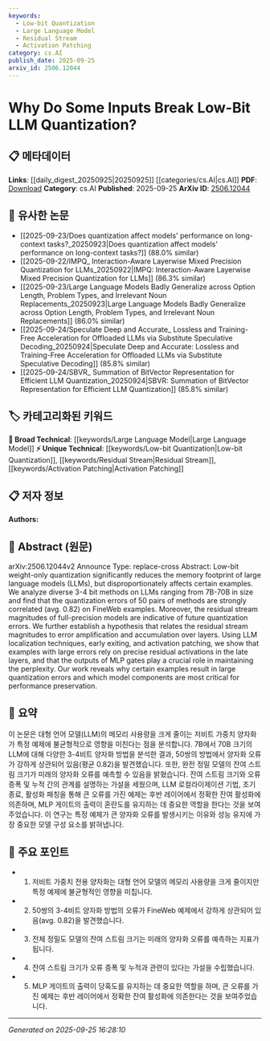 ```yaml
---
keywords:
  - Low-bit Quantization
  - Large Language Model
  - Residual Stream
  - Activation Patching
category: cs.AI
publish_date: 2025-09-25
arxiv_id: 2506.12044
---
```


<!-- KEYWORD_LINKING_METADATA:
{
  "processed_timestamp": "2025-09-25T16:28:10.329170",
  "vocabulary_version": "1.0",
  "selected_keywords": [
    "Low-bit Quantization",
    "Large Language Model",
    "Residual Stream",
    "Activation Patching"
  ],
  "rejected_keywords": [],
  "similarity_scores": {
    "Low-bit Quantization": 0.78,
    "Large Language Model": 0.85,
    "Residual Stream": 0.77,
    "Activation Patching": 0.75
  },
  "extraction_method": "AI_prompt_based",
  "budget_applied": true,
  "candidates_json": {
    "candidates": [
      {
        "surface": "Low-bit weight-only quantization",
        "canonical": "Low-bit Quantization",
        "aliases": [
          "Low-bit Quantization",
          "Weight-only Quantization"
        ],
        "category": "unique_technical",
        "rationale": "This concept is central to the paper's analysis of memory reduction in large language models and is not covered by existing canonical terms.",
        "novelty_score": 0.75,
        "connectivity_score": 0.65,
        "specificity_score": 0.85,
        "link_intent_score": 0.78
      },
      {
        "surface": "Large Language Models",
        "canonical": "Large Language Model",
        "aliases": [
          "LLM",
          "Large Language Models"
        ],
        "category": "broad_technical",
        "rationale": "This is a fundamental concept in the paper, linking to the broader field of language model research.",
        "novelty_score": 0.3,
        "connectivity_score": 0.9,
        "specificity_score": 0.6,
        "link_intent_score": 0.85
      },
      {
        "surface": "Residual stream magnitudes",
        "canonical": "Residual Stream",
        "aliases": [
          "Residual Magnitudes",
          "Residual Stream Magnitudes"
        ],
        "category": "unique_technical",
        "rationale": "This term is crucial for understanding the error analysis and model behavior discussed in the paper.",
        "novelty_score": 0.68,
        "connectivity_score": 0.7,
        "specificity_score": 0.8,
        "link_intent_score": 0.77
      },
      {
        "surface": "Activation patching",
        "canonical": "Activation Patching",
        "aliases": [
          "Activation Patching"
        ],
        "category": "unique_technical",
        "rationale": "This technique is highlighted as a key method for analyzing quantization errors, offering a unique perspective.",
        "novelty_score": 0.72,
        "connectivity_score": 0.6,
        "specificity_score": 0.78,
        "link_intent_score": 0.75
      }
    ],
    "ban_list_suggestions": [
      "method",
      "performance",
      "examples"
    ]
  },
  "decisions": [
    {
      "candidate_surface": "Low-bit weight-only quantization",
      "resolved_canonical": "Low-bit Quantization",
      "decision": "linked",
      "scores": {
        "novelty": 0.75,
        "connectivity": 0.65,
        "specificity": 0.85,
        "link_intent": 0.78
      }
    },
    {
      "candidate_surface": "Large Language Models",
      "resolved_canonical": "Large Language Model",
      "decision": "linked",
      "scores": {
        "novelty": 0.3,
        "connectivity": 0.9,
        "specificity": 0.6,
        "link_intent": 0.85
      }
    },
    {
      "candidate_surface": "Residual stream magnitudes",
      "resolved_canonical": "Residual Stream",
      "decision": "linked",
      "scores": {
        "novelty": 0.68,
        "connectivity": 0.7,
        "specificity": 0.8,
        "link_intent": 0.77
      }
    },
    {
      "candidate_surface": "Activation patching",
      "resolved_canonical": "Activation Patching",
      "decision": "linked",
      "scores": {
        "novelty": 0.72,
        "connectivity": 0.6,
        "specificity": 0.78,
        "link_intent": 0.75
      }
    }
  ]
}
-->

# Why Do Some Inputs Break Low-Bit LLM Quantization?

## 📋 메타데이터

**Links**: [[daily_digest_20250925|20250925]] [[categories/cs.AI|cs.AI]]
**PDF**: [Download](https://arxiv.org/pdf/2506.12044.pdf)
**Category**: cs.AI
**Published**: 2025-09-25
**ArXiv ID**: [2506.12044](https://arxiv.org/abs/2506.12044)

## 🔗 유사한 논문
- [[2025-09-23/Does quantization affect models' performance on long-context tasks?_20250923|Does quantization affect models' performance on long-context tasks?]] (88.0% similar)
- [[2025-09-22/IMPQ_ Interaction-Aware Layerwise Mixed Precision Quantization for LLMs_20250922|IMPQ: Interaction-Aware Layerwise Mixed Precision Quantization for LLMs]] (86.3% similar)
- [[2025-09-23/Large Language Models Badly Generalize across Option Length, Problem Types, and Irrelevant Noun Replacements_20250923|Large Language Models Badly Generalize across Option Length, Problem Types, and Irrelevant Noun Replacements]] (86.0% similar)
- [[2025-09-24/Speculate Deep and Accurate_ Lossless and Training-Free Acceleration for Offloaded LLMs via Substitute Speculative Decoding_20250924|Speculate Deep and Accurate: Lossless and Training-Free Acceleration for Offloaded LLMs via Substitute Speculative Decoding]] (85.8% similar)
- [[2025-09-24/SBVR_ Summation of BitVector Representation for Efficient LLM Quantization_20250924|SBVR: Summation of BitVector Representation for Efficient LLM Quantization]] (85.8% similar)

## 🏷️ 카테고리화된 키워드
**🧠 Broad Technical**: [[keywords/Large Language Model|Large Language Model]]
**⚡ Unique Technical**: [[keywords/Low-bit Quantization|Low-bit Quantization]], [[keywords/Residual Stream|Residual Stream]], [[keywords/Activation Patching|Activation Patching]]

## 📋 저자 정보

**Authors:** 

## 📄 Abstract (원문)

arXiv:2506.12044v2 Announce Type: replace-cross 
Abstract: Low-bit weight-only quantization significantly reduces the memory footprint of large language models (LLMs), but disproportionately affects certain examples. We analyze diverse 3-4 bit methods on LLMs ranging from 7B-70B in size and find that the quantization errors of 50 pairs of methods are strongly correlated (avg. 0.82) on FineWeb examples. Moreover, the residual stream magnitudes of full-precision models are indicative of future quantization errors. We further establish a hypothesis that relates the residual stream magnitudes to error amplification and accumulation over layers. Using LLM localization techniques, early exiting, and activation patching, we show that examples with large errors rely on precise residual activations in the late layers, and that the outputs of MLP gates play a crucial role in maintaining the perplexity. Our work reveals why certain examples result in large quantization errors and which model components are most critical for performance preservation.

## 📝 요약

이 논문은 대형 언어 모델(LLM)의 메모리 사용량을 크게 줄이는 저비트 가중치 양자화가 특정 예제에 불균형적으로 영향을 미친다는 점을 분석합니다. 7B에서 70B 크기의 LLM에 대해 다양한 3-4비트 양자화 방법을 분석한 결과, 50쌍의 방법에서 양자화 오류가 강하게 상관되어 있음(평균 0.82)을 발견했습니다. 또한, 완전 정밀 모델의 잔여 스트림 크기가 미래의 양자화 오류를 예측할 수 있음을 밝혔습니다. 잔여 스트림 크기와 오류 증폭 및 누적 간의 관계를 설명하는 가설을 세웠으며, LLM 로컬라이제이션 기법, 조기 종료, 활성화 패칭을 통해 큰 오류를 가진 예제는 후반 레이어에서 정확한 잔여 활성화에 의존하며, MLP 게이트의 출력이 혼란도를 유지하는 데 중요한 역할을 한다는 것을 보여주었습니다. 이 연구는 특정 예제가 큰 양자화 오류를 발생시키는 이유와 성능 유지에 가장 중요한 모델 구성 요소를 밝혀냅니다.

## 🎯 주요 포인트

- 1. 저비트 가중치 전용 양자화는 대형 언어 모델의 메모리 사용량을 크게 줄이지만 특정 예제에 불균형적인 영향을 미칩니다.
- 2. 50쌍의 3-4비트 양자화 방법의 오류가 FineWeb 예제에서 강하게 상관되어 있음(avg. 0.82)을 발견했습니다.
- 3. 전체 정밀도 모델의 잔여 스트림 크기는 미래의 양자화 오류를 예측하는 지표가 됩니다.
- 4. 잔여 스트림 크기가 오류 증폭 및 누적과 관련이 있다는 가설을 수립했습니다.
- 5. MLP 게이트의 출력이 당혹도를 유지하는 데 중요한 역할을 하며, 큰 오류를 가진 예제는 후반 레이어에서 정확한 잔여 활성화에 의존한다는 것을 보여주었습니다.


---

*Generated on 2025-09-25 16:28:10*